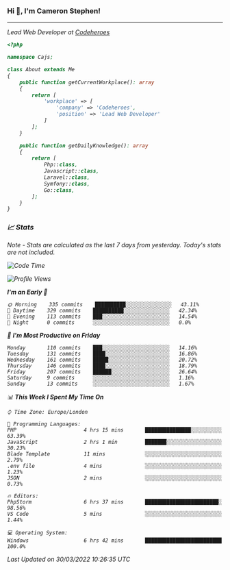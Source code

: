 ### Hi 👋, I'm Cameron Stephen!
<hr>
<p><em>Lead Web Developer at <a href="https://codeheroes.co.uk">Codeheroes</a></p>


```php
<?php

namespace Cajs;

class About extends Me
{
    public function getCurrentWorkplace(): array
    {
        return [
            'workplace' => [
                'company' => 'Codeheroes',
                'position' => 'Lead Web Developer'
            ]
        ];
    }

    public function getDailyKnowledge(): array
    {
        return [
            Php::class,
            Javascript::class,
            Laravel::class,
            Symfony::class,
            Go::class,
        ];
    }
}
```

### 📈 Stats
<p><em>Note - Stats are calculated as the last 7 days from yesterday. Today's stats are not included.</em></p>


<!--START_SECTION:waka-->
![Code Time](http://img.shields.io/badge/Code%20Time-2%2C759%20hrs%2051%20mins-blue)

![Profile Views](http://img.shields.io/badge/Profile%20Views-0-blue)

**I'm an Early 🐤** 

```text
🌞 Morning    335 commits    ██████████░░░░░░░░░░░░░░░   43.11% 
🌆 Daytime    329 commits    ██████████░░░░░░░░░░░░░░░   42.34% 
🌃 Evening    113 commits    ███░░░░░░░░░░░░░░░░░░░░░░   14.54% 
🌙 Night      0 commits      ░░░░░░░░░░░░░░░░░░░░░░░░░   0.0%

```
📅 **I'm Most Productive on Friday** 

```text
Monday       110 commits    ███░░░░░░░░░░░░░░░░░░░░░░   14.16% 
Tuesday      131 commits    ████░░░░░░░░░░░░░░░░░░░░░   16.86% 
Wednesday    161 commits    █████░░░░░░░░░░░░░░░░░░░░   20.72% 
Thursday     146 commits    ████░░░░░░░░░░░░░░░░░░░░░   18.79% 
Friday       207 commits    ██████░░░░░░░░░░░░░░░░░░░   26.64% 
Saturday     9 commits      ░░░░░░░░░░░░░░░░░░░░░░░░░   1.16% 
Sunday       13 commits     ░░░░░░░░░░░░░░░░░░░░░░░░░   1.67%

```


📊 **This Week I Spent My Time On** 

```text
⌚︎ Time Zone: Europe/London

💬 Programming Languages: 
PHP                      4 hrs 15 mins       ███████████████░░░░░░░░░░   63.39% 
JavaScript               2 hrs 1 min         ███████░░░░░░░░░░░░░░░░░░   30.23% 
Blade Template           11 mins             ░░░░░░░░░░░░░░░░░░░░░░░░░   2.79% 
.env file                4 mins              ░░░░░░░░░░░░░░░░░░░░░░░░░   1.23% 
JSON                     2 mins              ░░░░░░░░░░░░░░░░░░░░░░░░░   0.73%

🔥 Editors: 
PhpStorm                 6 hrs 37 mins       ████████████████████████░   98.56% 
VS Code                  5 mins              ░░░░░░░░░░░░░░░░░░░░░░░░░   1.44%

💻 Operating System: 
Windows                  6 hrs 42 mins       █████████████████████████   100.0%

```


 Last Updated on 30/03/2022 10:26:35 UTC
<!--END_SECTION:waka-->
